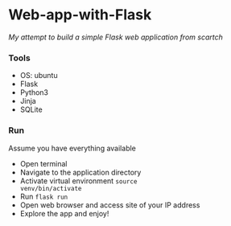 # Web-app-with-Flask

_My attempt to build a simple Flask web application from scartch_

### Tools

* OS: ubuntu
* Flask
* Python3
* Jinja
* SQLite

### Run
Assume you have everything available
* Open terminal
* Navigate to the application directory
* Activate virtual environment
<code>source venv/bin/activate</code>
* Run
<code>flask run</code>
* Open web browser and access site of your IP address
* Explore the app and enjoy!
